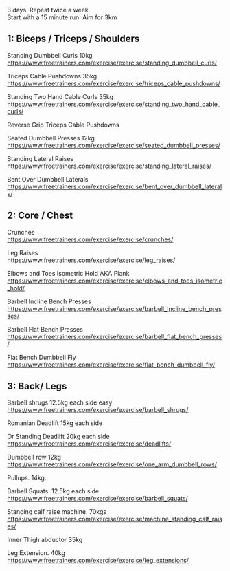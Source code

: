3 days. Repeat twice a week.  
Start with a 15 minute run. Aim for 3km

## 1: Biceps / Triceps / Shoulders

Standing Dumbbell Curls 10kg  
https://www.freetrainers.com/exercise/exercise/standing_dumbbell_curls/

Triceps Cable Pushdowns 35kg  
https://www.freetrainers.com/exercise/exercise/triceps_cable_pushdowns/

Standing Two Hand Cable Curls 35kg  
https://www.freetrainers.com/exercise/exercise/standing_two_hand_cable_curls/

Reverse Grip Triceps Cable Pushdowns  

Seated Dumbbell Presses 12kg  
https://www.freetrainers.com/exercise/exercise/seated_dumbbell_presses/

Standing Lateral Raises  
https://www.freetrainers.com/exercise/exercise/standing_lateral_raises/

Bent Over Dumbbell Laterals  
https://www.freetrainers.com/exercise/exercise/bent_over_dumbbell_laterals/


## 2: Core / Chest

Crunches  
https://www.freetrainers.com/exercise/exercise/crunches/

Leg Raises  
https://www.freetrainers.com/exercise/exercise/leg_raises/

Elbows and Toes Isometric Hold AKA Plank  
https://www.freetrainers.com/exercise/exercise/elbows_and_toes_isometric_hold/

Barbell Incline Bench Presses  
https://www.freetrainers.com/exercise/exercise/barbell_incline_bench_presses/

Barbell Flat Bench Presses  
https://www.freetrainers.com/exercise/exercise/barbell_flat_bench_presses/

Flat Bench Dumbbell Fly  
https://www.freetrainers.com/exercise/exercise/flat_bench_dumbbell_fly/

## 3: Back/ Legs

Barbell shrugs 12.5kg each side  easy  
https://www.freetrainers.com/exercise/exercise/barbell_shrugs/

Romanian Deadlift 15kg each side 

Or Standing Deadlift 20kg each side  
https://www.freetrainers.com/exercise/exercise/deadlifts/

Dumbbell row 12kg  
https://www.freetrainers.com/exercise/exercise/one_arm_dumbbell_rows/

Pullups. 14kg.

Barbell Squats. 12.5kg each side  
https://www.freetrainers.com/exercise/exercise/barbell_squats/

Standing calf raise machine. 70kgs  
https://www.freetrainers.com/exercise/exercise/machine_standing_calf_raises/

Inner Thigh abductor 35kg

Leg Extension. 40kg
https://www.freetrainers.com/exercise/exercise/leg_extensions/
